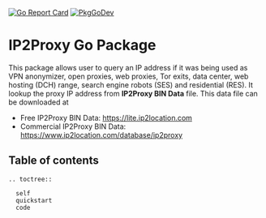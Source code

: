 [![Go Report Card](https://goreportcard.com/badge/github.com/ip2location/ip2proxy-go/v4)](https://goreportcard.com/report/github.com/ip2location/ip2proxy-go/v4)
[![PkgGoDev](https://pkg.go.dev/badge/github.com/ip2location/ip2proxy-go/v4)](https://pkg.go.dev/github.com/ip2location/ip2proxy-go/v4)

# IP2Proxy Go Package

This package allows user to query an IP address if it was being used as VPN anonymizer, open proxies, web proxies, Tor exits, data center, web hosting (DCH) range, search engine robots (SES) and residential (RES). It lookup the proxy IP address from **IP2Proxy BIN Data** file. This data file can be downloaded at

* Free IP2Proxy BIN Data: <https://lite.ip2location.com>
* Commercial IP2Proxy BIN Data: <https://www.ip2location.com/database/ip2proxy>

## Table of contents
 ```{eval-rst}
 .. toctree::

   self
   quickstart
   code
 ```